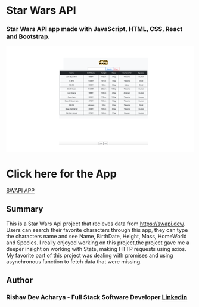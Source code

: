 # Star Wars API

### Star Wars API app made with JavaScript, HTML, CSS, React and Bootstrap.

![App Picture](./StarWars.png)

# Click here for the App

[SWAPI APP](https://magenta-crisp-21b3fc.netlify.app)

## Summary

This is a Star Wars Api project that recieves data from https://swapi.dev/. Users can search their favorite characters through this app, they can type the characters name and see Name, BirthDate, Height, Mass, HomeWorld and Species.
I really enjoyed working on this project,the project gave me a deeper insight on working with State, making HTTP requests using axios. My favorite part of this project was dealing with promises and using asynchronous function to fetch data that were missing.

## Author

### Rishav Dev Acharya - Full Stack Software Developer [Linkedin](https://www.linkedin.com/in/rishav-acharya-0482051a7/)
